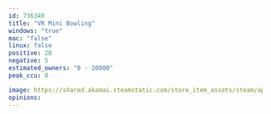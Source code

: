 ```yaml
---
id: 736340
title: "VR Mini Bowling"
windows: "true"
mac: "false"
linux: false
positive: 20
negative: 5
estimated_owners: "0 - 20000"
peak_ccu: 0

image: https://shared.akamai.steamstatic.com/store_item_assets/steam/apps/736340/header.jpg?t=1609200457
opinions:
---
```

